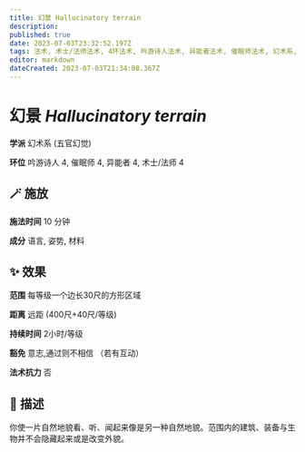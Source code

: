 ```yaml
---
title: 幻景 Hallucinatory terrain
description: 
published: true
date: 2023-07-03T23:32:52.197Z
tags: 法术, 术士/法师法术, 4环法术, 吟游诗人法术, 异能者法术, 催眠师法术, 幻术系, 五官幻觉
editor: markdown
dateCreated: 2023-07-03T21:34:08.367Z
---
```


# **幻景** *Hallucinatory terrain*

**学派** 幻术系 (五官幻觉) 

**环位** 吟游诗人 4, 催眠师 4, 异能者 4, 术士/法师 4

## 🪄 施放

**施法时间** 10 分钟

**成分** 语言, 姿势, 材料

## ✨ 效果  

**范围** 每等级一个边长30尺的方形区域

**距离** 远距 (400尺+40尺/等级)  

**持续时间** 2小时/等级 

**豁免** 意志,通过则不相信 （若有互动）

**法术抗力** 否

## 📖 描述

你使一片自然地貌看、听、闻起来像是另一种自然地貌。范围内的建筑、装备与生物并不会隐藏起来或是改变外貌。
    